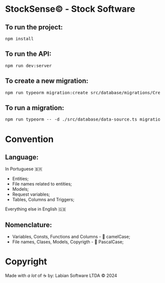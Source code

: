 # StockSense&copy; - Stock Software

## To run the project:
<pre>npm install</pre>

## To run the API:
<pre>npm run dev:server</pre>

## To create a new migration:
<pre>npm run typeorm migration:create src/database/migrations/CreateUsuarioTable</pre>

## To run a migration:
<pre>npm run typeorm -- -d ./src/database/data-source.ts migration:run</pre>

# Convention

## Language:
In Portuguese 🇧🇷
* Entities;
* File names related to entities;
* Models;
* Request variables;
* Tables, Columns and Triggers;

Everything else in English 🇬🇧

## Nomenclature:
* Variables, Consts, Functions and Columns - 🐫 camelCase;
* File names, Clases, Models, Copyrigth - 🗿 PascalCase;

# Copyright
Made with _a lot_ of ☕ by: Labian Software LTDA &copy; 2024
